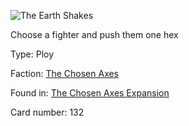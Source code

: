 
![The Earth Shakes](https://warhammerunderworlds.com/wp-content/uploads/sites/6/2018/02/132_ENG.png)

Choose a fighter and push them one hex

Type: Ploy

Faction: [The Chosen Axes](/factions/the-chosen-axes.md)

Found in: [The Chosen Axes Expansion](/locations/the-chosen-axes-expansion.md)

Card number: 132
